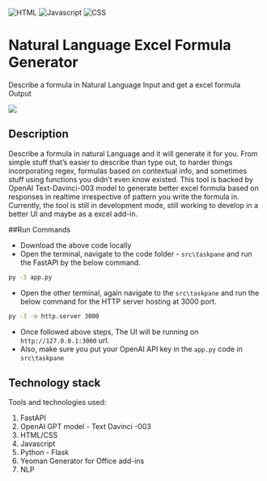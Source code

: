 ![HTML](https://img.shields.io/badge/HTML-239120?style=for-the-badge&logo=html5&logoColor=white)
![Javascript](https://img.shields.io/badge/JavaScript-F7DF1E?style=for-the-badge&logo=javascript&logoColor=black)
![CSS](https://img.shields.io/badge/CSS3-1572B6?style=for-the-badge&logo=css3&logoColor=white)
# Natural Language Excel Formula Generator
Describe a formula in Natural Language Input and get a excel formula Output

![](https://github.com/jaivanti/Excel_Formula_Gen/blob/master/media/Excel_Formula.gif)

## Description
Describe a formula in natural Language and it will generate it for you.  From simple stuff that’s easier to describe than type out, to harder things incorporating regex, formulas based on contextual info, and sometimes stuff using functions you didn’t even know existed. This tool is backed by OpenAI Text-Davinci-003 model to generate better excel formula based on responses in realtime irrespective of pattern you write the formula in.
Currently, the tool is still in development mode, still working to develop in a better UI and maybe as a excel add-in.

##Run Commands
* Download the above code locally
* Open the terminal, navigate to the code folder - ```src\taskpane``` and run the FastAPI by the below command.
```bash
py -3 app.py
```
* Open the other terminal, again navigate to the ```src\taskpane``` and run the below command for the HTTP server hosting at 3000 port.
```bash
py -3 -m http.server 3000
```
* Once followed above steps, The UI will be running on ```  http://127.0.0.1:3000 ``` url.
* Also, make sure you put your OpenAI API key in the ```app.py``` code in ``` src\taskpane ```


## Technology stack

Tools and technologies used:

1. FastAPI
2. OpenAI GPT model - Text Davinci -003
3. HTML/CSS
4. Javascript
5. Python - Flask
6. Yeoman Generator for Office add-ins
7. NLP

